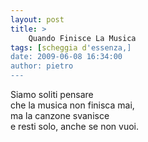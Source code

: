 ```yaml
---
layout: post
title: >
    Quando Finisce La Musica
tags: [scheggia d'essenza,]
date: 2009-06-08 16:34:00
author: pietro
---
```

Siamo soliti pensare<br/>che la musica non finisca mai,<br/>ma la canzone svanisce<br/>e resti solo, anche se non vuoi.
